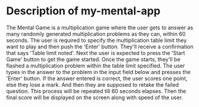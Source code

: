 # Description of my-mental-app

The Mental Game is a multiplication game where the user gets to answer as many randomly generated multiplication problems as they can, within 60 seconds. The user is required to specify the multiplication table limit they want to play and then push the 'Enter' button. They'll receive a confirmation that says 'Table limit noted'. Next the user is expected to press the 'Start Game' button to get the game started. Once the game starts, they'll be flashed a multiplication problem within the table limit specified. The user types in the answer to the problem in the input field below and presses the 'Enter' button. If the answer entered is correct, the user scores one point, else they lose a mark. And then they are supposed to retake the failed question. This process will be repeated till 60 seconds elapses. Then the final score will be displayed on the screen along with speed of the user. 
